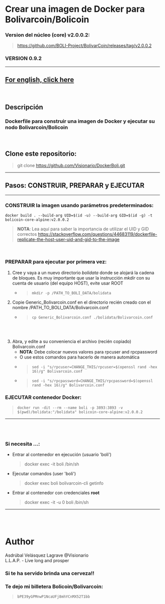 # Crear una imagen de Docker para Bolivarcoin/Bolicoin    
### Version del núcleo (core) v2.0.0.2:
> https://github.com/BOLI-Project/BolivarCoin/releases/tag/v2.0.0.2    
 
### VERSION 0.9.2   
---    
## [For english, click here](./README.md)
<br />   

## Descripción  

### Dockerfile para construir una imagen de Docker y ejecutar su nodo Bolivarcoin/Bolicoin     
<br />   

## Clone este repositorio:
> git clone https://github.com/Visionario/DockerBoli.git   
--- 

## **Pasos: CONSTRUIR, PREPARAR y EJECUTAR**
---
### **CONSTRUIR** la imagen usando parámetros predeterminados:   
```
docker build . --build-arg UID=$(id -u) --build-arg GID=$(id -g) -t bolicoin-core-alpine:v2.0.0.2
```
> **NOTA**: Lea aquí para saber la importancia de utilizar el UID y GID correctos https://stackoverflow.com/questions/44683119/dockerfile-replicate-the-host-user-uid-and-gid-to-the-image   

<br />   

### **PREPARAR** para ejecutar por primera vez:
1) Cree y vaya a un nuevo directorio *bolidata* donde se alojará la cadena de bloques. Es muy importante que usar la instrucción *mkdir* con su cuenta de usuario (del equipo HOST), evite usar ROOT   
   * > ```mkdir -p /PATH_TO_BOLI_DATA/bolidata```    

2) Copie Generic_Bolivarcoin.conf en el directorio recién creado con el nombre /PATH_TO_BOLI_DATA/Bolivarcoin.conf  
    * > ```cp Generic_Bolivarcoin.conf ./bolidata/Bolivarcoin.conf```   
<br />   
<br />   

3) Abra, y edite a su conveniencia el archivo (recién copiado) Bolivarcoin.conf   
    * **NOTA**: Debe colocar nuevos valores para rpcuser and rpcpassword 
    * O use estos comandos para hacerlo de manera automática
    * > ```sed -i "s/rpcuser=CHANGE_THIS/rpcuser=$(openssl rand -hex 16)/g" Bolivarcoin.conf```  
    * > ```sed -i "s/rpcpassword=CHANGE_THIS/rpcpassword=$(openssl rand -hex 16)/g" Bolivarcoin.conf```   


### **EJECUTAR** contenedor Docker:   
> ```docker run -dit --rm --name boli -p 3893:3893 -v $(pwd)/bolidata:"/bolidata" bolicoin-core-alpine:v2.0.0.2```   
---
<br />   
<br />   

### Si necesita ...:
* Entrar al contenedor en ejecución (usuario 'boli')   
   > docker exec -it boli /bin/sh

 * Ejecutar comandos (user 'boli')    
   > docker exec boli bolivarcoin-cli getinfo  

 * Entrar al contenedor con credenciales **root**    
   > docker exec -it -u 0 boli /bin/sh   
---
<br />   
<br />   

# Author
Asdrúbal Velásquez Lagrave @Visionario   
L.L.A.P. - Live long and prosper   

### Si te ha servido brinda una cerveza!!   
### Te dejo mi billetera Bolicoin/Bolivarcoin:   
> ```bPE39yGPMnwP1NcaUFj8mhYCnMX52T1bb```   
